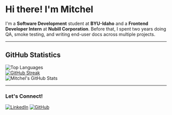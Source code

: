# Hi there! I'm Mitchel

I'm a **Software Development** student at **BYU-Idaho** and a **Frontend Developer Intern** at **Nubill Corporation**. Before that, I spent two years doing QA, smoke testing, and writing end-user docs across multiple projects. 

---

## GitHub Statistics

![Top Languages](https://github-readme-stats.vercel.app/api/top-langs/?username=mdrennan91&layout=compact&theme=dark)
<br>
[![GitHub Streak](https://github-readme-streak-stats.herokuapp.com?user=mdrennan91&theme=dark&hide_border=true)](https://git.io/streak-stats)
<br>
![Mitchel's GitHub Stats](https://github-readme-stats.vercel.app/api?username=mdrennan91&show_icons=true&theme=dark)

---

### Let's Connect!

[![LinkedIn](https://img.shields.io/badge/LinkedIn-Connect-blue?logo=linkedin)](https://www.linkedin.com/in/mdrennan-896178256/)
[![GitHub](https://img.shields.io/badge/GitHub-Follow-black?logo=github)](https://github.com/mdrennan91)
